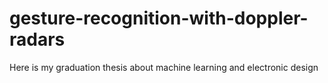 # gesture-recognition-with-doppler-radars
Here is my graduation thesis about machine learning and electronic design

